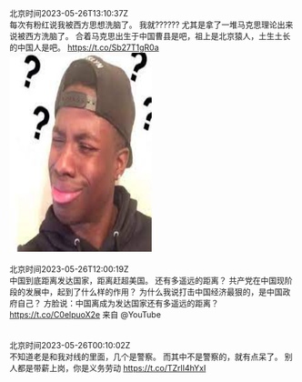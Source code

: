 北京时间2023-05-26T13:10:37Z<br>每次有粉红说我被西方思想洗脑了。
我就??????
尤其是拿了一堆马克思理论出来说被西方洗脑了。
合着马克思出生于中国曹县是吧，祖上是北京猿人，土生土长的中国人是吧。 https://t.co/Sb27T1gR0a<br><img src='/temp/image/2023/u-Month-5/1661963024100626435_0.jpg' width='250' height='350'><br><br>北京时间2023-05-26T12:00:19Z<br>中国到底距离发达国家，距离赶超美国。
还有多遥远的距离？
共产党在中国现阶段的发展中，起到了什么样的作用？
为什么我说打击中国经济最狠的，是中国政府自己？
方脸说：中国离成为发达国家还有多遥远的距离？https://t.co/C0elpuoX2e 来自 @YouTube<br><br><br>北京时间2023-05-26T00:10:02Z<br>不知道老是和我对线的里面，几个是警察。
而其中不是警察的，就有点呆了。
别人都是带薪上岗，你是义务劳动 https://t.co/TZrlI4hYxI<br><br><br>